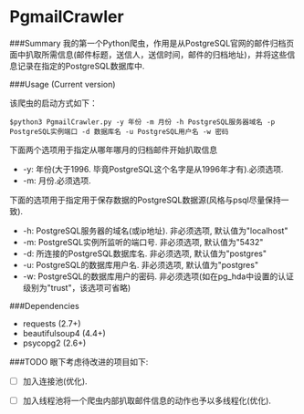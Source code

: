 PgmailCrawler
=============

###Summary
我的第一个Python爬虫，作用是从PostgreSQL官网的邮件归档页面中扒取所需信息(邮件标题，送信人，送信时间，邮件的归档地址)，并将这些信息记录在指定的PostgreSQL数据库中.

###Usage (Current version)

该爬虫的启动方式如下：
````
$python3 PgmailCrawler.py -y 年份 -m 月份 -h PostgreSQL服务器域名 -p PostgreSQL实例端口 -d 数据库名 -u PostgreSQL用户名 -w 密码
````

下面两个选项用于指定从哪年哪月的归档邮件开始扒取信息
* -y:  年份(大于1996. 毕竟PostgreSQL这个名字是从1996年才有).必须选项.
* -m:  月份.必须选项.

下面的选项用于指定用于保存数据的PostgreSQL数据源(风格与psql尽量保持一致).
* -h:  PostgreSQL服务器的域名(或ip地址). 非必须选项, 默认值为"localhost"
* -m:  PostgreSQL实例所监听的端口号.     非必须选项, 默认值为"5432"
* -d:  所连接的PostgreSQL数据库名.       非必须选项, 默认值为"postgres"
* -u:  PostgreSQL的数据库用户名.         非必须选项, 默认值为"postgres"
* -w:  PostgreSQL的数据库用户的密码.     非必须选项(如在pg_hda中设置的认证级别为"trust"，该选项可省略)

###Dependencies
* requests (2.7+)
* beautifulsoup4 (4.4+)
* psycopg2 (2.6+)

###TODO
眼下考虑待改进的项目如下:
- [ ] 加入连接池(优化).
- [ ] 加入线程池将一个爬虫内部扒取邮件信息的动作也予以多线程化(优化).

